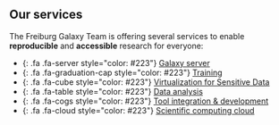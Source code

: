 Our services
------------

The Freiburg Galaxy Team is offering several services to enable **reproducible** and **accessible** research for everyone:

- [](){: .fa .fa-server style="color: #223"} [Galaxy server](https://galaxyproject.eu/freiburg/services#galaxy-server)
- [](){: .fa .fa-graduation-cap style="color: #223"} [Training](https://galaxyproject.eu/freiburg/services#training)
- [](){: .fa .fa-cube style="color: #223"} [Virtualization for Sensitive Data](https://galaxyproject.eu/freiburg/services#virtualization-for-sensitive-data)
- [](){: .fa .fa-table style="color: #223"} [Data analysis](https://galaxyproject.eu/freiburg/services#data-analysis)
- [](){: .fa .fa-cogs style="color: #223"} [Tool integration & development](https://galaxyproject.eu/freiburg/services#tool-integration)
- [](){: .fa .fa-cloud style="color: #223"} [Scientific computing cloud](https://galaxyproject.eu/freiburg/services#scientific-computing-cloud)

